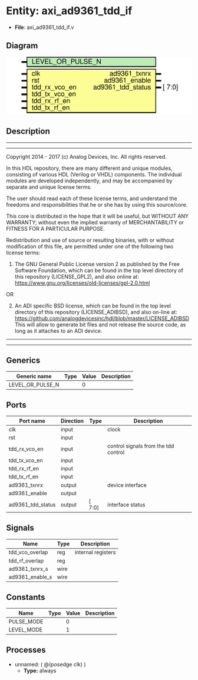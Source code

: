 # Entity: axi_ad9361_tdd_if

- **File**: axi_ad9361_tdd_if.v
## Diagram

![Diagram](axi_ad9361_tdd_if.svg "Diagram")
## Description

 ***************************************************************************
 ***************************************************************************
 Copyright 2014 - 2017 (c) Analog Devices, Inc. All rights reserved.

 In this HDL repository, there are many different and unique modules, consisting
 of various HDL (Verilog or VHDL) components. The individual modules are
 developed independently, and may be accompanied by separate and unique license
 terms.

 The user should read each of these license terms, and understand the
 freedoms and responsibilities that he or she has by using this source/core.

 This core is distributed in the hope that it will be useful, but WITHOUT ANY
 WARRANTY; without even the implied warranty of MERCHANTABILITY or FITNESS FOR
 A PARTICULAR PURPOSE.

 Redistribution and use of source or resulting binaries, with or without modification
 of this file, are permitted under one of the following two license terms:

   1. The GNU General Public License version 2 as published by the
      Free Software Foundation, which can be found in the top level directory
      of this repository (LICENSE_GPL2), and also online at:
      <https://www.gnu.org/licenses/old-licenses/gpl-2.0.html>

 OR

   2. An ADI specific BSD license, which can be found in the top level directory
      of this repository (LICENSE_ADIBSD), and also on-line at:
      https://github.com/analogdevicesinc/hdl/blob/master/LICENSE_ADIBSD
      This will allow to generate bit files and not release the source code,
      as long as it attaches to an ADI device.

 ***************************************************************************
 ***************************************************************************

## Generics

| Generic name     | Type | Value | Description |
| ---------------- | ---- | ----- | ----------- |
| LEVEL_OR_PULSE_N |      | 0     |             |
## Ports

| Port name         | Direction | Type   | Description                           |
| ----------------- | --------- | ------ | ------------------------------------- |
| clk               | input     |        |  clock                                |
| rst               | input     |        |                                       |
| tdd_rx_vco_en     | input     |        |  control signals from the tdd control |
| tdd_tx_vco_en     | input     |        |                                       |
| tdd_rx_rf_en      | input     |        |                                       |
| tdd_tx_rf_en      | input     |        |                                       |
| ad9361_txnrx      | output    |        |  device interface                     |
| ad9361_enable     | output    |        |                                       |
| ad9361_tdd_status | output    | [ 7:0] |  interface status                     |
## Signals

| Name            | Type | Description          |
| --------------- | ---- | -------------------- |
| tdd_vco_overlap | reg  |  internal registers  |
| tdd_rf_overlap  | reg  |                      |
| ad9361_txnrx_s  | wire |                      |
| ad9361_enable_s | wire |                      |
## Constants

| Name       | Type | Value | Description |
| ---------- | ---- | ----- | ----------- |
| PULSE_MODE |      | 0     |             |
| LEVEL_MODE |      | 1     |             |
## Processes
- unnamed: ( @(posedge clk) )
  - **Type:** always
